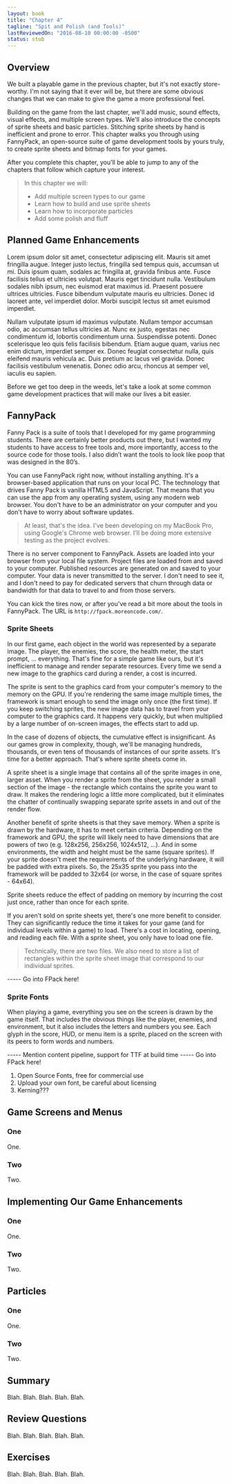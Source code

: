 ```yaml
---
layout: book
title: "Chapter 4"
tagline: "Spit and Polish (and Tools)"
lastReviewedOn: "2016-08-10 00:00:00 -0500"
status: stub
---
```


## Overview

We built a playable game in the previous chapter, but it's not exactly store-worthy. I'm not saying that it ever will be, but there are some obvious changes that we can make to give the game a more professional feel. 

Building on the game from the last chapter, we'll add music, sound effects, visual effects, and multiple screen types. We'll also introduce the concepts of sprite sheets and basic particles. Stitching sprite sheets by hand is inefficient and prone to error. This chapter walks you through using FannyPack, an open-source suite of game development tools by yours truly, to create sprite sheets and bitmap fonts for your games.

After you complete this chapter, you'll be able to jump to any of the chapters that follow which capture your interest.

> In this chapter we will:
> 
> - Add multiple screen types to our game
> - Learn how to build and use sprite sheets
> - Learn how to incorporate particles
> - Add some polish and fluff 

## Planned Game Enhancements

Lorem ipsum dolor sit amet, consectetur adipiscing elit. Mauris sit amet fringilla augue. Integer justo lectus, fringilla sed tempus quis, accumsan ut mi. Duis ipsum quam, sodales ac fringilla at, gravida finibus ante. Fusce facilisis tellus et ultricies volutpat. Mauris eget tincidunt nulla. Vestibulum sodales nibh ipsum, nec euismod erat maximus id. Praesent posuere ultrices ultricies. Fusce bibendum vulputate mauris eu ultricies. Donec id laoreet ante, vel imperdiet dolor. Morbi suscipit lectus sit amet euismod imperdiet.

Nullam vulputate ipsum id maximus vulputate. Nullam tempor accumsan odio, ac accumsan tellus ultricies at. Nunc ex justo, egestas nec condimentum id, lobortis condimentum urna. Suspendisse potenti. Donec scelerisque leo quis felis facilisis bibendum. Etiam augue quam, varius nec enim dictum, imperdiet semper ex. Donec feugiat consectetur nulla, quis eleifend mauris vehicula ac. Duis pretium ac lacus vel gravida. Donec facilisis vestibulum venenatis. Donec odio arcu, rhoncus at semper vel, iaculis eu sapien.

Before we get too deep in the weeds, let's take a look at some common game development practices that will make our lives a bit easier.

## FannyPack

Fanny Pack is a suite of tools that I developed for my game programming students. There are certainly better products out there, but I wanted my students to have access to free tools and, more importantly, access to the source code for those tools. I also didn’t want the tools to look like poop that was designed in the 80’s.

You can use FannyPack right now, without installing anything. It's a browser-based application that runs on your local PC. The technology that drives Fanny Pack is vanilla HTML5 and JavaScript. That means that you can use the app from any operating system, using any modern web browser. You don't have to be an administrator on your computer and you don't have to worry about software updates.

> At least, that's the idea. I've been developing on my MacBook Pro, using Google's Chrome web browser. I'll be doing more extensive testing as the project evolves.

There is no server component to FannyPack. Assets are loaded into your browser from your local file system. Project files are loaded from and saved to your computer. Published resources are generated on and saved to your computer. Your data is never transmitted to the server. I don't need to see it, and I don't need to pay for dedicated servers that churn through data or bandwidth for that data to travel to and from those servers.

You can kick the tires now, or after you've read a bit more about the tools in FannyPack. The URL is `http://fpack.moreoncode.com/`.

### Sprite Sheets

In our first game, each object in the world was represented by a separate image. The player, the enemies, the score, the health meter, the start prompt, ... everything. That's fine for a simple game like ours, but it's inefficient to manage and render separate resources. Every time we send a new image to the graphics card during a render, a cost is incurred.

The sprite is sent to the graphics card from your computer's memory to the memory on the GPU. If you're rendering the same image multiple times, the framework is smart enough to send the image only once (the first time). If you keep switching sprites, the new image data has to travel from your computer to the graphics card. It happens very quickly, but when multiplied by a large number of on-screen images, the effects start to add up.

In the case of dozens of objects, the cumulative effect is insignificant. As our games grow in complexity, though, we'll be managing hundreds, thousands, or even tens of thousands of instances of our sprite assets. It's time for a better approach. That's where sprite sheets come in.

A sprite sheet is a single image that contains all of the sprite images in one, larger asset. When you render a sprite from the sheet, you render a small section of the image - the rectangle which contains the sprite you want to draw. It makes the rendering logic a little more complicated, but it eliminates the chatter of continually swapping separate sprite assets in and out of the render flow.

Another benefit of sprite sheets is that they save memory. When a sprite is drawn by the hardware, it has to meet certain criteria. Depending on the framework and GPU, the sprite will likely need to have dimensions that are powers of two (e.g. 128x256, 256x256, 1024x512, ...). And in some environments, the width and height must be the same (square sprites). If your sprite doesn't meet the requirements of the underlying hardware, it will be padded with extra pixels. So, the 25x35 sprite you pass into the framework will be padded to 32x64 (or worse, in the case of square sprites - 64x64).

Sprite sheets reduce the effect of padding on memory by incurring the cost just once, rather than once for each sprite.

If you aren't sold on sprite sheets yet, there's one more benefit to consider. They can significantly reduce the time it takes for your game (and for individual levels within a game) to load. There's a cost in locating, opening, and reading each file. With a sprite sheet, you only have to load one file. 

> Technically, there are two files. We also need to store a list of rectangles within the sprite sheet image that correspond to our individual sprites.

----- Go into FPack here!

### Sprite Fonts

When playing a game, everything you see on the screen is drawn by the game itself. That includes the obvious things like the player, enemies, and environment, but it also includes the letters and numbers you see. Each glyph in the score, HUD, or menu item is a sprite, placed on the screen with its peers to form words and numbers.

----- Mention content pipeline, support for TTF at build time
----- Go into FPack here!

1. Open Source Fonts, free for commercial use
1. Upload your own font, be careful about licensing
1. Kerning???

## Game Screens and Menus

### One

One.

### Two

Two.

## Implementing Our Game Enhancements

### One

One.

### Two

Two.

## Particles

### One

One.

### Two

Two.

## Summary

Blah. Blah. Blah. Blah. Blah.

## Review Questions

Blah. Blah. Blah. Blah. Blah.

## Exercises

Blah. Blah. Blah. Blah. Blah.
